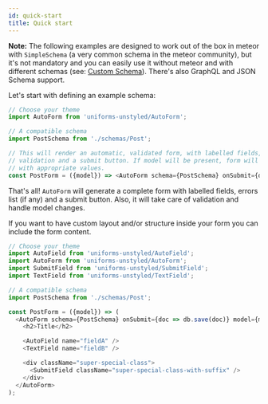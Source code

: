 ```yaml
---
id: quick-start
title: Quick start
---
```


**Note:** The following examples are designed to work out of the box in meteor with `SimpleSchema` (a very common schema in the meteor community), but it's not mandatory and you can easily use it without meteor and with different schemas (see: [Custom Schema](#schemas)). There's also GraphQL and JSON Schema support.

Let's start with defining an example schema:

```js
// Choose your theme
import AutoForm from 'uniforms-unstyled/AutoForm';

// A compatible schema
import PostSchema from './schemas/Post';

// This will render an automatic, validated form, with labelled fields, inline
// validation and a submit button. If model will be present, form will be filled
// with appropriate values.
const PostForm = ({model}) => <AutoForm schema={PostSchema} onSubmit={doc => db.save(doc)} model={model} />;
```

That's all! `AutoForm` will generate a complete form with labelled fields, errors list (if any) and a submit button. Also, it will take care of validation and handle model changes.

If you want to have custom layout and/or structure inside your form you can include the form content.

```javascript
// Choose your theme
import AutoField from 'uniforms-unstyled/AutoField';
import AutoForm from 'uniforms-unstyled/AutoForm';
import SubmitField from 'uniforms-unstyled/SubmitField';
import TextField from 'uniforms-unstyled/TextField';

// A compatible schema
import PostSchema from './schemas/Post';

const PostForm = ({model}) => (
  <AutoForm schema={PostSchema} onSubmit={doc => db.save(doc)} model={model}>
    <h2>Title</h2>

    <AutoField name="fieldA" />
    <TextField name="fieldB" />

    <div className="super-special-class">
      <SubmitField className="super-special-class-with-suffix" />
    </div>
  </AutoForm>
);
```